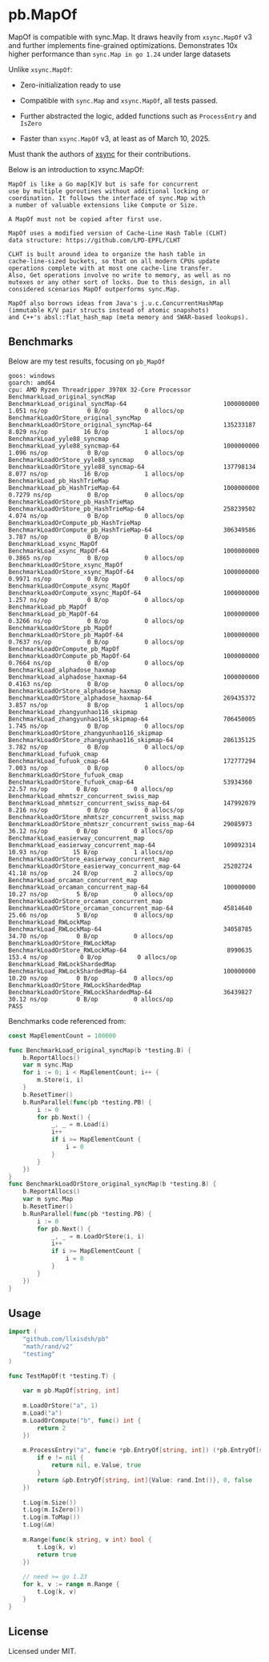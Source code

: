 
# pb.MapOf

MapOf is compatible with sync.Map.
It draws heavily from `xsync.MapOf` v3 and further implements fine-grained optimizations.
Demonstrates 10x higher performance than `sync.Map in go 1.24` under large datasets

Unlike `xsync.MapOf`:

- Zero-initialization ready to use

- Compatible with `sync.Map` and `xsync.MapOf`, all tests passed.

- Further abstracted the logic, added functions such as `ProcessEntry` and `IsZero`

- Faster than `xsync.MapOf` v3, at least as of March 10, 2025.

Must thank the authors of [xsync](https://github.com/puzpuzpuz/xsync) for their contributions.

Below is an introduction to xsync.MapOf:

    MapOf is like a Go map[K]V but is safe for concurrent
    use by multiple goroutines without additional locking or
    coordination. It follows the interface of sync.Map with
    a number of valuable extensions like Compute or Size.
    
    A MapOf must not be copied after first use.
    
    MapOf uses a modified version of Cache-Line Hash Table (CLHT)
    data structure: https://github.com/LPD-EPFL/CLHT
    
    CLHT is built around idea to organize the hash table in
    cache-line-sized buckets, so that on all modern CPUs update
    operations complete with at most one cache-line transfer.
    Also, Get operations involve no write to memory, as well as no
    mutexes or any other sort of locks. Due to this design, in all
    considered scenarios MapOf outperforms sync.Map.
    
    MapOf also borrows ideas from Java's j.u.c.ConcurrentHashMap
    (immutable K/V pair structs instead of atomic snapshots)
    and C++'s absl::flat_hash_map (meta memory and SWAR-based lookups).

## Benchmarks

Below are my test results, focusing on `pb_MapOf`

```
goos: windows
goarch: amd64
cpu: AMD Ryzen Threadripper 3970X 32-Core Processor
BenchmarkLoad_original_syncMap
BenchmarkLoad_original_syncMap-64                       	1000000000	         1.051 ns/op	       0 B/op	       0 allocs/op
BenchmarkLoadOrStore_original_syncMap
BenchmarkLoadOrStore_original_syncMap-64                	135233187	         8.029 ns/op	      16 B/op	       1 allocs/op
BenchmarkLoad_yyle88_syncmap
BenchmarkLoad_yyle88_syncmap-64                         	1000000000	         1.096 ns/op	       0 B/op	       0 allocs/op
BenchmarkLoadOrStore_yyle88_syncmap
BenchmarkLoadOrStore_yyle88_syncmap-64                  	137798134	         8.077 ns/op	      16 B/op	       1 allocs/op
BenchmarkLoad_pb_HashTrieMap
BenchmarkLoad_pb_HashTrieMap-64                         	1000000000	         0.7279 ns/op	       0 B/op	       0 allocs/op
BenchmarkLoadOrStore_pb_HashTrieMap
BenchmarkLoadOrStore_pb_HashTrieMap-64                  	258239502	         4.074 ns/op	       0 B/op	       0 allocs/op
BenchmarkLoadOrCompute_pb_HashTrieMap
BenchmarkLoadOrCompute_pb_HashTrieMap-64                	306349586	         3.787 ns/op	       0 B/op	       0 allocs/op
BenchmarkLoad_xsync_MapOf
BenchmarkLoad_xsync_MapOf-64                            	1000000000	         0.3865 ns/op	       0 B/op	       0 allocs/op
BenchmarkLoadOrStore_xsync_MapOf
BenchmarkLoadOrStore_xsync_MapOf-64                     	1000000000	         0.9971 ns/op	       0 B/op	       0 allocs/op
BenchmarkLoadOrCompute_xsync_MapOf
BenchmarkLoadOrCompute_xsync_MapOf-64                   	1000000000	         1.257 ns/op	       0 B/op	       0 allocs/op
BenchmarkLoad_pb_MapOf
BenchmarkLoad_pb_MapOf-64                               	1000000000	         0.3266 ns/op	       0 B/op	       0 allocs/op
BenchmarkLoadOrStore_pb_MapOf
BenchmarkLoadOrStore_pb_MapOf-64                        	1000000000	         0.7637 ns/op	       0 B/op	       0 allocs/op
BenchmarkLoadOrCompute_pb_MapOf
BenchmarkLoadOrCompute_pb_MapOf-64                      	1000000000	         0.7664 ns/op	       0 B/op	       0 allocs/op
BenchmarkLoad_alphadose_haxmap
BenchmarkLoad_alphadose_haxmap-64                       	1000000000	         0.4163 ns/op	       0 B/op	       0 allocs/op
BenchmarkLoadOrStore_alphadose_haxmap
BenchmarkLoadOrStore_alphadose_haxmap-64                	269435372	         3.857 ns/op	       8 B/op	       1 allocs/op
BenchmarkLoad_zhangyunhao116_skipmap
BenchmarkLoad_zhangyunhao116_skipmap-64                 	706450005	         1.745 ns/op	       0 B/op	       0 allocs/op
BenchmarkLoadOrStore_zhangyunhao116_skipmap
BenchmarkLoadOrStore_zhangyunhao116_skipmap-64          	286135125	         3.782 ns/op	       0 B/op	       0 allocs/op
BenchmarkLoad_fufuok_cmap
BenchmarkLoad_fufuok_cmap-64                            	172777294	         7.003 ns/op	       0 B/op	       0 allocs/op
BenchmarkLoadOrStore_fufuok_cmap
BenchmarkLoadOrStore_fufuok_cmap-64                     	53934360	        22.57 ns/op	       0 B/op	       0 allocs/op
BenchmarkLoad_mhmtszr_concurrent_swiss_map
BenchmarkLoad_mhmtszr_concurrent_swiss_map-64           	147992079	         8.216 ns/op	       0 B/op	       0 allocs/op
BenchmarkLoadOrStore_mhmtszr_concurrent_swiss_map
BenchmarkLoadOrStore_mhmtszr_concurrent_swiss_map-64    	29085973	        36.12 ns/op	       0 B/op	       0 allocs/op
BenchmarkLoad_easierway_concurrent_map
BenchmarkLoad_easierway_concurrent_map-64               	109092314	        10.93 ns/op	      15 B/op	       1 allocs/op
BenchmarkLoadOrStore_easierway_concurrent_map
BenchmarkLoadOrStore_easierway_concurrent_map-64        	25202724	        41.18 ns/op	      24 B/op	       2 allocs/op
BenchmarkLoad_orcaman_concurrent_map
BenchmarkLoad_orcaman_concurrent_map-64                 	100000000	        10.27 ns/op	       5 B/op	       0 allocs/op
BenchmarkLoadOrStore_orcaman_concurrent_map
BenchmarkLoadOrStore_orcaman_concurrent_map-64          	45814640	        25.66 ns/op	       5 B/op	       0 allocs/op
BenchmarkLoad_RWLockMap
BenchmarkLoad_RWLockMap-64                              	34058785	        34.70 ns/op	       0 B/op	       0 allocs/op
BenchmarkLoadOrStore_RWLockMap
BenchmarkLoadOrStore_RWLockMap-64                       	 8990635	       153.4 ns/op	       0 B/op	       0 allocs/op
BenchmarkLoad_RWLockShardedMap
BenchmarkLoad_RWLockShardedMap-64                       	100000000	        10.20 ns/op	       0 B/op	       0 allocs/op
BenchmarkLoadOrStore_RWLockShardedMap
BenchmarkLoadOrStore_RWLockShardedMap-64                	36439827	        30.12 ns/op	       0 B/op	       0 allocs/op
PASS

```

Benchmarks code referenced from:

```go
const MapElementCount = 100000

func BenchmarkLoad_original_syncMap(b *testing.B) {
	b.ReportAllocs()
	var m sync.Map
	for i := 0; i < MapElementCount; i++ {
		m.Store(i, i)
	}
	b.ResetTimer()
	b.RunParallel(func(pb *testing.PB) {
		i := 0
		for pb.Next() {
			_, _ = m.Load(i)
			i++
			if i >= MapElementCount {
				i = 0
			}
		}
	})
}
func BenchmarkLoadOrStore_original_syncMap(b *testing.B) {
	b.ReportAllocs()
	var m sync.Map
	b.ResetTimer()
	b.RunParallel(func(pb *testing.PB) {
		i := 0
		for pb.Next() {
			_, _ = m.LoadOrStore(i, i)
			i++
			if i >= MapElementCount {
				i = 0
			}
		}
	})
}

```

## Usage

```go
import (
    "github.com/llxisdsh/pb"
    "math/rand/v2"
    "testing"
)

func TestMapOf(t *testing.T) {
	
    var m pb.MapOf[string, int]
	
    m.LoadOrStore("a", 1)
    m.Load("a")
    m.LoadOrCompute("b", func() int {
        return 2
    })
    
    m.ProcessEntry("a", func(e *pb.EntryOf[string, int]) (*pb.EntryOf[string, int], int, bool) {
        if e != nil {
            return nil, e.Value, true
        }
        return &pb.EntryOf[string, int]{Value: rand.Int()}, 0, false
    })
    
    t.Log(m.Size())
    t.Log(m.IsZero())
    t.Log(m.ToMap())
    t.Log(&m)
    
    m.Range(func(k string, v int) bool {
        t.Log(k, v)
        return true
    })
    
    // need >= go 1.23
    for k, v := range m.Range {
        t.Log(k, v)
    }
}

```


## License

Licensed under MIT.

